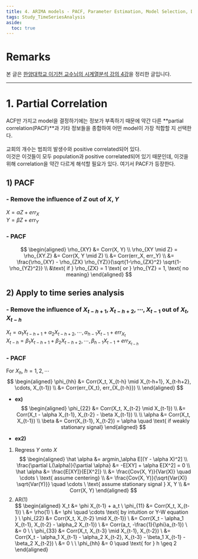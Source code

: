 ```yaml
---
title: 4. ARIMA models - PACF, Parameter Estimation, Model Selection, Diagnostics
tags: Study_TimeSeriesAnalysis
aside:
  toc: true
---
```


# Remarks
본 글은 [한양대학교 이기천 교수님의 시계열분석 강의 4강](https://youtu.be/vLAzLe_IiMc)을 정리한 글입니다.

<!--more-->

---

# 1. Partial Correlation
ACF만 가지고 model을 결정하기에는 정보가 부족하기 때문에 약간 다른 **partial correlation(PACF)**과 기타 정보들을 종합하여 어떤 model이 가장 적합할 지 선택한다. <br>
<br>
교회의 개수는 범죄의 발생수와 positive correlated되어 있다. <br>
이것은 이것들이 모두 population과 positive correlated되어 있기 때문인데, 이것을 위해 correlation을 약간 다르게 해석할 필요가 있다. 여기서 PACF가 등장한다. <br>


## 1) PACF
### - Remove the influence of $Z$ out of $X, Y$
$X = \alpha Z + err_X$ <br>
$Y = \beta Z + err_Y$ <br>

### - PACF
$$
\begin{aligned}
  \rho_{XY} &= Corr(X, Y) \\
  \rho_{XY \mid Z} = \rho_{XY.Z} &= Corr(X, Y \mid Z) \\
  &= Corr(err_X, err_Y) \\
  &= \frac{\rho_{XY} - \rho_{ZX} \rho_{YZ}}{\sqrt{1-\rho_{ZX}^2} \sqrt{1-\rho_{YZ}^2}} \\
  &\text{ if } \rho_{ZX} = 1 \text{ or } \rho_{YZ} = 1, \text{ no meaning}
\end{aligned}
$$

## 2) Apply to time series analysis
### - Remove the influence of $X_{t-h+1}, X_{t-h+2}, \cdots, X_{t-1}$ out of $X_t, X_{t-h}$
$X_t = \alpha_1 X_{t-h+1} + \alpha_2 X_{t-h+2}, \cdots, \alpha_{h-1} X_{t-1} + err_{X_t}$ <br>
$X_{t-h} = \beta_1 X_{t-h+1} + \beta_2 X_{t-h+2}, \cdots, \beta_{h-1} X_{t-1} + err_{X_{t-h}}$ <br>

### - PACF

For $X_h$, $h= 1, 2, \cdots$ <br>
$$
\begin{aligned}
  \phi_{hh} &= Corr(X_t, X_{t-h} \mid X_{t-h+1}, X_{t-h+2}, \cdots, X_{t-1}) \\
  &= Corr(err_{X_t}, err_{X_{t-h}}) \\
\end{aligned}
$$

- **ex)** <br>
$$
\begin{aligned}
  \phi_{22} &= Corr(X_t, X_{t-2} \mid X_{t-1}) \\
  &= Corr(X_t - \alpha X_{t-1}, X_{t-2} - \beta X_{t-1}) \\
  \\
  \alpha &= Corr(X_t, X_{t-1}) \\
  \beta &= Corr(X_{t-1}, X_{t-2}) = \alpha \quad \text{ if weakly stationary signal}
\end{aligned}
$$

- **ex2)** <br>
1. Regress $Y$ onto $X$ <br>
$$
\begin{aligned}
  \hat \alpha &= argmin_\alpha E[(Y - \alpha X)^2] \\
  \frac{\partial L(\alpha)}{\partial \alpha} &= -E[XY] + \alpha E[X^2] = 0 \\
  \hat \alpha &= \frac{E[XY]}{E[X^2]} \\
  &= \frac{Cov(X, Y)}{Var(X)} \quad \cdots \ \text{ assume centering} \\
  &= \frac{Cov(X, Y)}{\sqrt{Var(X)} \sqrt{Var(Y)}} \quad \cdots \ \text{ assume stationary signal } X, Y \\
  &= Corr(X, Y)
\end{aligned}
$$
2. AR(1) <br>
$$
\begin{aligned}
  X_t &= \phi X_{t-1} + a_t \\
  \phi_{11} &= Corr(X_t, X_{t-1}) \\
  &= \rho(1) \\
  &= \phi \quad \cdots \text{ by intuition or Y-W equation }
  \\
  \phi_{22} &= Corr(X_t, X_{t-2} \mid X_{t-1}) \\
  &= Corr(X_t - \alpha_1 X_{t-1}, X_{t-2} - \alpha_2 X_{t-1}) \\
  &= Corr(a_t, -\frac{1}{\phi}a_{t-1}) \\
  &= 0 \\
  \\
  \phi_{33} &= Corr(X_t, X_{t-3} \mid X_{t-1}, X_{t-2}) \\
  &= Corr(X_t - \alpha_1 X_{t-1} - \alpha_2 X_{t-2}, X_{t-3} - \beta_1 X_{t-1} - \beta_2 X_{t-2}) \\
  &= 0 \\
  \\
  \phi_{hh} &= 0 \quad \text{ for } h \geq 2
\end{aligned}
